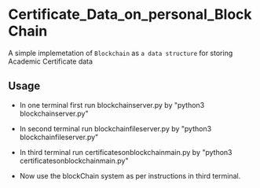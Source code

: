 # Certificate_Data_on_personal_BlockChain
A simple implemetation of `Blockchain` as `a data structure` for storing Academic Certificate data

## Usage

- In one terminal first run blockchainserver.py by "python3 blockchainserver.py"

- In second terminal run blockchainfileserver.py by "python3 blockchainfileserver.py"

- In third terminal run certificatesonblockchainmain.py by "python3 certificatesonblockchainmain.py"

- Now use the blockChain system as per instructions in third terminal.
